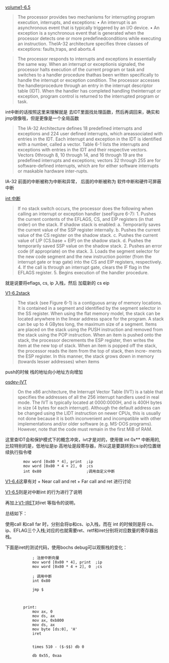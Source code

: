 
[volume1-6.5]()

> The processor provides two mechanisms for interrupting program execution, interrupts, and exceptions:
> • An interrupt is an asynchronous event that is typically triggered by an I/O device.
> • An exception is a synchronous event that is generated when the processor detects one or more predefinedconditions while executing an instruction. TheIA-32 architecture specifies three classes of exceptions: faults,traps, and aborts.4

> The processor responds to interrupts and exceptions in essentially the same way. When an interrupt or exceptionis signaled, the processor halts execution of the current program or task and switches to a handler procedure thathas been written specifically to handle the interrupt or exception condition. The processor accesses the handlerprocedure through an entry in the interrupt descriptor table (IDT). When the handler has completed handling theinterrupt or exception, program control is returned to the interrupted program or task.

int中断的话按照这里来理解就是 去IDT里面找处理函数，然后再调回来，确实和jmp很像哦，但是更像是一个全局函数


> The IA-32 Architecture defines 18 predefined interrupts and exceptions and 224 user defined interrupts, which areassociated with entries in the IDT. Each interrupt and exception in the IDT is identified with a number, called a vector. Table 6-1 lists the interrupts and exceptions with entries in the IDT and their respective vectors. Vectors 0through 8, 10 through 14, and 16 through 19 are the predefined interrupts and exceptions; vectors 32 through 255 are for software-defined interrupts, which are for either software interrupts or maskable hardware inter-rupts.

IA-32 前面的中断被称为中断和异常， 后面的中断被称为 软件中断和硬件可屏蔽中断

[int 中断]()

> If no stack switch occurs, the processor does the following when calling an interrupt or exception handler (seeFigure 6-7):
    1. Pushes the current contents of the EFLAGS, CS, and EIP registers (in that order) on the stack.
    If shadow stack is enabled:
        a. Temporarily saves the current value of the SSP register internally.
        b. Pushes the current value of the CS register on the shadow stack.
        c. Pushes the current value of LIP (CS.base + EIP) on the shadow stack.
        d. Pushes the temporarily saved SSP value on the shadow stack.
    2. Pushes an error code (if appropriate) on the stack.
    3. Loads the segment selector for the new code segment and the new instruction pointer (from the interrupt gate
    or trap gate) into the CS and EIP registers, respectively.
    4. If the call is through an interrupt gate, clears the IF flag in the EFLAGS register.
    5. Begins execution of the handler procedure.

就是说要将eflags, cs, ip 入栈，然后 加载新的 cs eip 

[V1-6.2stack]()
> The stack (see Figure 6-1) is a contiguous array of memory locations. It is contained in a segment and identified by
the segment selector in the SS register. When using the flat memory model, the stack can be located anywhere in
the linear address space for the program. A stack can be up to 4 GBytes long, the maximum size of a segment.
Items are placed on the stack using the PUSH instruction and removed from the stack using the POP instruction.
When an item is pushed onto the stack, the processor decrements the ESP register, then writes the item at the new
top of stack. When an item is popped off the stack, the processor reads the item from the top of stack, then incre-
ments the ESP register. In this manner, the stack grows down in memory (towards lesser addresses) when items

push的时候 栈的地址向小地址方向增加

[osdev-IVT](https://wiki.osdev.org/Interrupt_Vector_Table)

> On the x86 architecture, the Interrupt Vector Table (IVT) is a table that specifies the addresses of all the 256 interrupt handlers used in real mode.
The IVT is typically located at 0000:0000H, and is 400H bytes in size (4 bytes for each interrupt). Although the default address can be changed using the LIDT instruction on newer CPUs, this is usually not done because it is both inconvenient and incompatible with other implementations and/or older software (e.g. MS-DOS programs). However, note that the code must remain in the first MiB of RAM.

这里查IDT会和保护模式下的概念冲突，ivt才是对的，使用做 int 0x** 中断用的, 比较特别的是，低地址是ip 高地址是段寄存器，所以这是要跳转到cs:ip的位置继续执行指令喽

            mov word [0x80 * 4], print  ;ip
            mov word [0x80 * 4 + 2], 0  ;cs
            int 0x80                    ;调用自定义中断

[V1-6.4]()这章有对
    + Near call and ret
    + Far  call and ret
进行讨论

[V1-6.5]()则是对中断int 的行为进行了说明

再加上[V1-IRET]()对iret 等指令的说明，

总结如下：

使用call 和call far 时，分别会将ip和cs、ip入栈，而在 int 的时候则是将 cs、ip、EFLAG三个入栈;对应的也就需要ret、retf和iret分别将对应数量的寄存器出栈。

下面是iret的测试代码，使用bochs debug可以观察栈的变化：
                
                ; 注册中断向量
                mov word [0x80 * 4], print  ;ip
                mov word [0x80 * 4 + 2], 0  ;cs
                
                ; 调用中断
                int 0x80    

                jmp $

                

            print:
                mov ax, 0
                mov ds, ax
                mov ax, 0xb800
                mov ds, ax
                mov byte [ds:0], 'H'
                iret


                times 510 - ($-$$) db 0

                db 0x55, 0xaa


